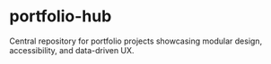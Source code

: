 # portfolio-hub
Central repository for portfolio projects showcasing modular design, accessibility, and data-driven UX.
